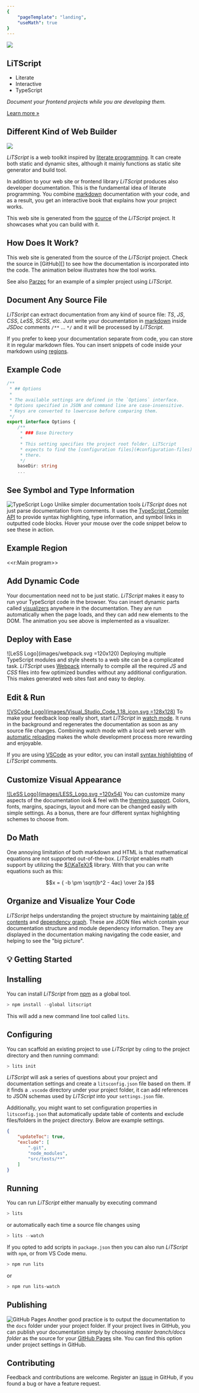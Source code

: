 ```yaml
---
{ 
    "pageTemplate": "landing", 
    "useMath": true
}
---
```

<section>
<img src="images/bulb.svg" />

# LiTScript

* Literate 
* Interactive 
* TypeScript

_Document your frontend projects while you are developing them._

<a href="introduction.html">Learn more »</a>
</section>

<section>

## Different Kind of Web Builder

<a href="https://en.wikipedia.org/wiki/Donald_Knuth">
    <img src="images/knuth-tshirt-show.jpg"/>
</a>

_LiTScript_ is a web toolkit inspired by [literate programming][]. It can create 
both static and dynamic sites, although it mainly functions as static site 
generator and build tool.

In addition to your web site or frontend library _LiTScript_ produces also
developer documentation. This is the fundamental idea of literate programming. 
You combine [markdown][] documentation with your code, and as a result, you get 
an interactive book that explains how your project works.

This web site is generated from the [source][] of the _LiTScript_ project. It 
showcases what you can build with it.

</section>
<section>

## How Does It Work?

This web site is generated from the source of the _LiTScript_ project. Check
the source in [GitHub][] to see how the documentation is incorporated into
the code. The animation below illustrates how the tool works.


See also [Parzec][] for an example of a simpler project using _LiTScript_.

</section>
<section>

## Document Any Source File

_LiTScript_ can extract documentation from any kind of source file: _TS_, _JS_, 
_CSS_, _LeSS_, _SCSS_, etc. Just write your documentation in [markdown][] inside 
_JSDoc_ comments `/**` ... `*/` and it will be processed by _LiTScript_.

If you prefer to keep your documentation separate from code, you can store it 
in regular markdown files. You can insert snippets of code inside your markdown 
using [regions][]. 

</section>
<section>

## Example Code

``` ts
/**
 * ## Options
 * 
 * The available settings are defined in the `Options` interface. 
 * Options specified in JSON and command line are case-insensitive. 
 * Keys are converted to lowercase before comparing them.
 */
export interface Options {
    /**
     * ### Base Directory
     * 
     * This setting specifies the project root folder. LiTScript 
     * expects to find the [configuration files](#configuration-files) 
     * there.
     */
    baseDir: string
    ...
```

</section>
<section>

## See Symbol and Type Information

![TypeScript Logo](images/typescriptlang-icon.svg)
Unlike simpler documentation tools _LiTScript_ does not just parse documentation 
from comments. It uses the [TypeScript Compiler API][] to provide syntax 
highlighting, type information, and symbol links in outputted code blocks. 
Hover your mouse over the code snippet below to see these in action. 

</section>
<section>

## Example Region

<<r:Main program>>

</section>
<section>

## Add Dynamic Code

Your documentation need not to be just static. _LiTScript_ makes it easy
to run your TypeScript code in the browser. You can insert dynamic parts called
[visualizers][] anywhere in the documentation. They are run automatically when 
the page loads, and they can add new elements to the DOM. The animation you see 
above is implemented as a visualizer.

</section>
<section>

## Deploy with Ease

![LeSS Logo](images/webpack.svg =120x120)
Deploying multiple TypeScript modules and style sheets to a web site can be a 
complicated task. _LiTScript_ uses [Webpack][] internally to compile all the 
required _JS_ and _CSS_ files into few optimized bundles without any 
additional configuration. This makes generated web sites fast and easy to 
deploy.

</section>
<section>

## Edit & Run

[![VSCode Logo](images/Visual_Studio_Code_1.18_icon.svg =128x128)][VSCode]
To make your feedback loop really short, start _LiTScript_ in [watch mode][]. 
It runs in the background and regenerates the documentation as soon as any 
source file changes. Combining watch mode with a local web server with 
[automatic reloading][] makes the whole development process more rewarding and 
enjoyable.   

If you are using [VSCode][] as your editor, you can install 
[syntax highlighting][] of _LiTScript_ comments.

</section>
<section>

## Customize Visual Appearance

[![LeSS Logo](images/LESS_Logo.svg =120x54)][LeSS]
You can customize many aspects of the documentation look & feel with the 
[theming support][]. Colors, fonts, margins, spacings, layout and more can be 
changed easily with simple settings. As a bonus, there are four different 
syntax highlighting schemes to choose from.

</section>
<section>

## Do Math

One annoying limitation of both markdown and HTML is that mathematical equations 
are not supported out-of-the-box. _LiTScript_ enables math support by utilizing 
the [${\KaTeX}$][KaTeX] library. With that you can write equations such as this:

$$x = { -b \pm \sqrt{b^2 - 4ac} \over 2a }$$

</section>
<section>

## Organize and Visualize Your Code

_LiTScript_ helps understanding the project structure by maintaining 
[table of contents][] and [dependency graph][]. These are JSON files which
contain your documentation structure and module dependency information. They
are displayed in the documentation making navigating the code easier, and 
helping to see the "big picture".

</section>
<section>

# 💡 Getting Started

</section>
<section>


## Installing

You can install _LiTScript_ from [npm][] as a global tool.
```powershell
> npm install --global litscript
```
This will add a new command line tool called `lits`. 

</section>
<section>

## Configuring

You can scaffold an existing project to use _LiTScript_ by `cd`ing to the 
project directory and then running command:
```powershell
> lits init
```
_LiTScript_ will ask a series of questions about your project and documentation
settings and create a `litsconfig.json` file based on them. If it finds a 
`.vscode` directory under your project folder, it can add references to JSON
schemas used by _LiTScript_ into your `settings.json` file.

Additionally, you might want to set configuration properties in 
`litsconfig.json` that automatically update table of contents and exclude 
files/folders in the project directory. Below are example settings.
```json
{
    "updateToc": true,
    "exclude": [
        ".git",
        "node_modules",
        "src/tests/**"
    ]
}
```

</section>
<section>

## Running

You can run _LiTScript_ either manually by executing command
```powershell
> lits
```
or automatically each time a source file changes using
```powershell
> lits --watch
```
If you opted to add scripts in `package.json` then you can also run _LiTScript_
with `npm`, or from VS Code menu.

```powershell
> npm run lits
```
or
```powershell
> npm run lits-watch
```

</section>
<section>

## Publishing

![GitHub Pages](images/github-pages.png)
Another good practice is to output the documentation to the `docs` folder under
your project folder. If your project lives in GitHub, you can publish your
documentation simply by choosing _master branch/docs folder_ as the source for 
your [GitHub Pages][] site. You can find this option under project settings in 
GitHub.

</section>
<section>

## Contributing

Feedback and contributions are welcome. Register an [issue][] in GitHub, if
you found a bug or have a feature request.

</section>

[literate programming]: https://en.wikipedia.org/wiki/Literate_programming
[TypeScript]: http://www.typescriptlang.org
[markdown]: https://commonmark.org/
[wiki]: https://guides.github.com/features/wikis/
[source]: https://github.com/johtela/litscript
[Parzec]: https://github.com/johtela/parzec
[TypeScript Compiler API]: https://github.com/microsoft/TypeScript/wiki/Using-the-Compiler-API
[regions]: src/region.html
[visualizers]: src/visualizer.html
[Webpack]: https://webpack.js.org/
[VSCode]: https://code.visualstudio.com/
[watch mode]: src/config.html#watch-mode
[automatic reloading]: https://marketplace.visualstudio.com/items?itemName=ritwickdey.LiveServer
[theming support]: /lits-template/components/common/theme.html
[LeSS]: http://lesscss.org/
[KaTeX]: https://katex.org/
[table of contents]: src/config.html#toc-file
[dependency graph]: src/dependency-graph.html
[npm]: https://npmjs.com
[GitHub Pages]: https://pages.github.com/
[issue]: https://github.com/johtela/litscript/issues
[syntax highlighting]: https://marketplace.visualstudio.com/items?itemName=johtela.vscode-litscript-highlighting